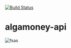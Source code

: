 ﻿[![Build Status](https://travis-ci.org/gilsonsilvati/algamoney-api.svg?branch=develop)](https://travis-ci.org/gilsonsilvati/algamoney-api)

# algamoney-api
 
 ![fsas](https://user-images.githubusercontent.com/7306453/92062420-181e1980-ed6f-11ea-95c7-aa77f10a1dce.jpg)
